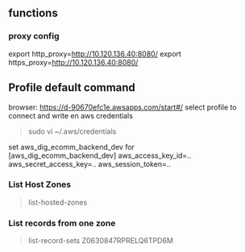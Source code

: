 ## functions 

### proxy config
export http_proxy=http://10.120.136.40:8080/
export https_proxy=http://10.120.136.40:8080/

## Profile default command
browser: https://d-90670efc1e.awsapps.com/start#/
select profile to connect and write en aws credentials
>sudo vi ~/.aws/credentials

set aws_dig_ecomm_backend_dev for  
[aws_dig_ecomm_backend_dev]
aws_access_key_id=..
aws_secret_access_key=..
aws_session_token=..

### List Host Zones
>list-hosted-zones

### List records from one zone
>list-record-sets Z0630847RPRELQ6TPD6M

